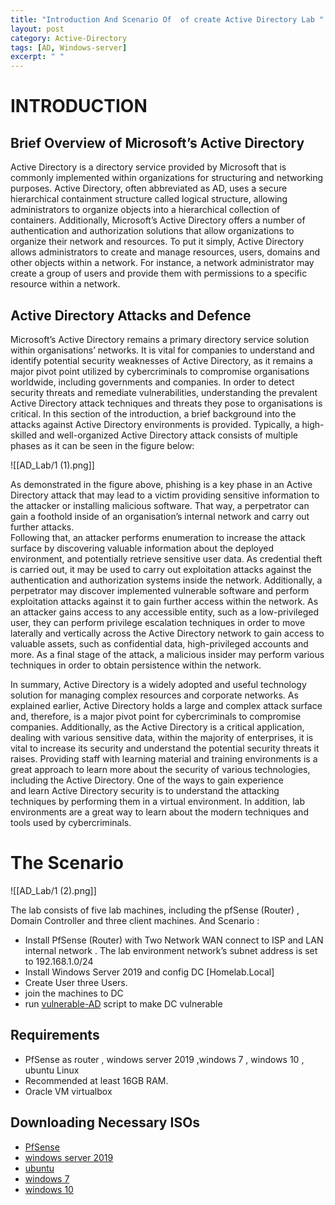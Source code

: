 ```yaml
---
title: "Introduction And Scenario Of  of create Active Directory Lab "
layout: post
category: Active-Directory
tags: [AD, Windows-server]
excerpt: " "
---
```



# INTRODUCTION
## Brief Overview of Microsoft’s Active Directory  
Active Directory is a directory service provided by Microsoft that is commonly implemented within organizations for structuring and networking purposes. Active Directory, often abbreviated as AD, uses a secure hierarchical containment structure called logical structure, allowing administrators to organize objects into a hierarchical collection of containers. Additionally, Microsoft’s Active Directory offers a number of authentication and authorization solutions that allow organizations to organize their network and resources. To put it simply, Active Directory allows administrators to create and manage resources, users, domains and other objects within a network. For instance, a network administrator may create a group of users and provide them with permissions to a specific resource within a network.

## Active Directory Attacks and Defence  
Microsoft’s Active Directory remains a primary directory service solution within organisations’ networks. It is vital for companies to understand and identify potential security weaknesses of Active Directory, as it remains a major pivot point utilized by cybercriminals to compromise organisations worldwide, including governments and companies. In order to detect security threats and remediate vulnerabilities, understanding the prevalent Active Directory attack techniques and threats they pose to organisations is critical. In this section of the introduction, a brief background into the attacks against Active Directory environments is provided. Typically, a high-skilled and well-organized Active Directory attack consists of multiple phases as it can be seen in the figure below:

![[AD_Lab/1 (1).png]]

As demonstrated in the figure above, phishing is a key phase in an Active Directory attack that may lead to a victim providing sensitive information to the attacker or installing malicious software. That way, a perpetrator can gain a foothold inside of an organisation’s internal network and carry out further attacks.  
Following that, an attacker performs enumeration to increase the attack surface by discovering valuable information about the deployed environment, and potentially retrieve sensitive user data. As credential theft is carried out, it may be used to carry out exploitation attacks against the authentication and authorization systems inside the network. Additionally, a perpetrator may discover implemented vulnerable software and perform exploitation attacks against it to gain further access within the network. As an attacker gains access to any accessible entity, such as a low-privileged user, they can perform privilege escalation techniques in order to move laterally and vertically across the Active Directory network to gain access to valuable assets, such as confidential data, high-privileged accounts and more. As a final stage of the attack, a malicious insider may perform various techniques in order to obtain persistence within the network.  

In summary, Active Directory is a widely adopted and useful technology solution for managing complex resources and corporate networks. As explained earlier, Active Directory holds a large and complex attack surface and, therefore, is a major pivot point for cybercriminals to compromise companies. Additionally, as the Active Directory is a critical application, dealing with various sensitive data, within the majority of enterprises, it is vital to increase its security and understand the potential security threats it raises. Providing staff with learning material and training environments is a great approach to learn more about the security of various technologies, including the Active Directory. One of the ways to gain experience  
and learn Active Directory security is to understand the attacking techniques by performing them in a virtual environment. In addition, lab environments are a great way to learn about the modern techniques and tools used by cybercriminals.


# The Scenario  
![[AD_Lab/1 (2).png]]

The lab consists of five lab machines, including the pfSense (Router) , Domain Controller and three client machines. And Scenario : 
-  Install PfSense (Router) with Two Network WAN  connect to ISP and LAN internal network . The lab environment network’s subnet address is set to 192.168.1.0/24
-  Install Windows Server 2019 and config DC [Homelab.Local] 
-  Create User three Users. 
-  join the machines to DC  
-  run [vulnerable-AD](https://github.com/WazeHell/vulnerable-AD) script to make DC vulnerable 

## Requirements  
 -  PfSense as router , windows server 2019 ,windows 7 , windows 10  , ubuntu Linux
-  Recommended at least 16GB RAM.
-  Oracle VM virtualbox 

## Downloading Necessary ISOs
- [PfSense](https://mirror.mahanserver.net/PfSense/2.4.5/pfSense-CE-2.4.5-RELEASE-p1-amd64.iso.gz.sha256)
- [windows server 2019](https://getintopc.com/softwares/operating-systems/windows-server-2019-standard-may-2022-free-download/)
- [ubuntu](https://ubuntu.com/download/desktop/thank-you?version=22.04&architecture=amd64)
-  [windows 7](https://getintopc.com/softwares/operating-systems/windows-7-may-2022-free-download-1792221/) 
-  [windows 10](https://getintopc.com/softwares/operating-systems/windows-10-pro-may-2022-free-download-1433484/) 
